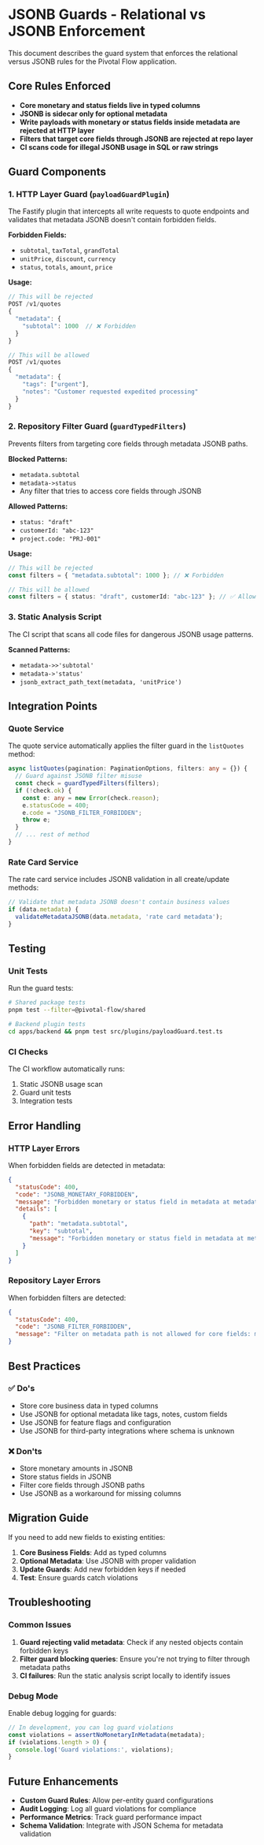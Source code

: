 # JSONB Guards - Relational vs JSONB Enforcement

This document describes the guard system that enforces the relational versus JSONB rules for the Pivotal Flow application.

## **Core Rules Enforced**

- **Core monetary and status fields live in typed columns**
- **JSONB is sidecar only for optional metadata**
- **Write payloads with monetary or status fields inside metadata are rejected at HTTP layer**
- **Filters that target core fields through JSONB are rejected at repo layer**
- **CI scans code for illegal JSONB usage in SQL or raw strings**

## **Guard Components**

### **1. HTTP Layer Guard (`payloadGuardPlugin`)**

The Fastify plugin that intercepts all write requests to quote endpoints and validates that metadata JSONB doesn't contain forbidden fields.

**Forbidden Fields:**
- `subtotal`, `taxTotal`, `grandTotal`
- `unitPrice`, `discount`, `currency`
- `status`, `totals`, `amount`, `price`

**Usage:**
```typescript
// This will be rejected
POST /v1/quotes
{
  "metadata": {
    "subtotal": 1000  // ❌ Forbidden
  }
}

// This will be allowed
POST /v1/quotes
{
  "metadata": {
    "tags": ["urgent"],
    "notes": "Customer requested expedited processing"
  }
}
```

### **2. Repository Filter Guard (`guardTypedFilters`)**

Prevents filters from targeting core fields through metadata JSONB paths.

**Blocked Patterns:**
- `metadata.subtotal`
- `metadata->status`
- Any filter that tries to access core fields through JSONB

**Allowed Patterns:**
- `status: "draft"`
- `customerId: "abc-123"`
- `project.code: "PRJ-001"`

**Usage:**
```typescript
// This will be rejected
const filters = { "metadata.subtotal": 1000 }; // ❌ Forbidden

// This will be allowed
const filters = { status: "draft", customerId: "abc-123" }; // ✅ Allowed
```

### **3. Static Analysis Script**

The CI script that scans all code files for dangerous JSONB usage patterns.

**Scanned Patterns:**
- `metadata->>'subtotal'`
- `metadata->'status'`
- `jsonb_extract_path_text(metadata, 'unitPrice')`

## **Integration Points**

### **Quote Service**

The quote service automatically applies the filter guard in the `listQuotes` method:

```typescript
async listQuotes(pagination: PaginationOptions, filters: any = {}) {
  // Guard against JSONB filter misuse
  const check = guardTypedFilters(filters);
  if (!check.ok) {
    const e: any = new Error(check.reason);
    e.statusCode = 400;
    e.code = "JSONB_FILTER_FORBIDDEN";
    throw e;
  }
  // ... rest of method
}
```

### **Rate Card Service**

The rate card service includes JSONB validation in all create/update methods:

```typescript
// Validate that metadata JSONB doesn't contain business values
if (data.metadata) {
  validateMetadataJSONB(data.metadata, 'rate card metadata');
}
```

## **Testing**

### **Unit Tests**

Run the guard tests:
```bash
# Shared package tests
pnpm test --filter=@pivotal-flow/shared

# Backend plugin tests
cd apps/backend && pnpm test src/plugins/payloadGuard.test.ts
```

### **CI Checks**

The CI workflow automatically runs:
1. Static JSONB usage scan
2. Guard unit tests
3. Integration tests

## **Error Handling**

### **HTTP Layer Errors**

When forbidden fields are detected in metadata:
```json
{
  "statusCode": 400,
  "code": "JSONB_MONETARY_FORBIDDEN",
  "message": "Forbidden monetary or status field in metadata at metadata.subtotal",
  "details": [
    {
      "path": "metadata.subtotal",
      "key": "subtotal",
      "message": "Forbidden monetary or status field in metadata at metadata.subtotal"
    }
  ]
}
```

### **Repository Layer Errors**

When forbidden filters are detected:
```json
{
  "statusCode": 400,
  "code": "JSONB_FILTER_FORBIDDEN",
  "message": "Filter on metadata path is not allowed for core fields: metadata.subtotal"
}
```

## **Best Practices**

### **✅ Do's**

- Store core business data in typed columns
- Use JSONB for optional metadata like tags, notes, custom fields
- Use JSONB for feature flags and configuration
- Use JSONB for third-party integrations where schema is unknown

### **❌ Don'ts**

- Store monetary amounts in JSONB
- Store status fields in JSONB
- Filter core fields through JSONB paths
- Use JSONB as a workaround for missing columns

## **Migration Guide**

If you need to add new fields to existing entities:

1. **Core Business Fields**: Add as typed columns
2. **Optional Metadata**: Use JSONB with proper validation
3. **Update Guards**: Add new forbidden keys if needed
4. **Test**: Ensure guards catch violations

## **Troubleshooting**

### **Common Issues**

1. **Guard rejecting valid metadata**: Check if any nested objects contain forbidden keys
2. **Filter guard blocking queries**: Ensure you're not trying to filter through metadata paths
3. **CI failures**: Run the static analysis script locally to identify issues

### **Debug Mode**

Enable debug logging for guards:
```typescript
// In development, you can log guard violations
const violations = assertNoMonetaryInMetadata(metadata);
if (violations.length > 0) {
  console.log('Guard violations:', violations);
}
```

## **Future Enhancements**

- **Custom Guard Rules**: Allow per-entity guard configurations
- **Audit Logging**: Log all guard violations for compliance
- **Performance Metrics**: Track guard performance impact
- **Schema Validation**: Integrate with JSON Schema for metadata validation
